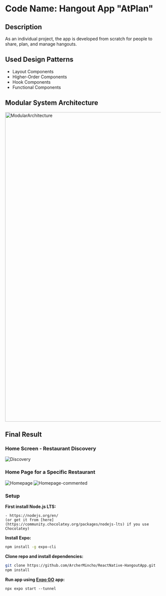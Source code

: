 # Code Name: Hangout App "AtPlan"

## Description
As an individual project, the app is developed from scratch for people to share, plan, and manage hangouts.

## Used Design Patterns
- Layout Components
- Higher-Order Components
- Hook Components
- Functional Components

## Modular System Architecture
<img width="1000" alt="ModularArchitecture" src="https://user-images.githubusercontent.com/43512045/217008826-4640a44c-ac74-41fb-b649-29a6e37f74be.png">

## Final Result
### Home Screen - Restaurant Discovery
![Discovery](https://user-images.githubusercontent.com/43512045/217010002-32cc6dde-c4f2-4ec2-bb6b-f07eab4f7551.png)

### Home Page for a Specific Restaurant
![Homepage](https://user-images.githubusercontent.com/43512045/217010310-d57bbf37-a5c0-4bd3-8118-ecaca50a7fcb.png)
![Homepage-commented](https://user-images.githubusercontent.com/43512045/217010322-19289629-07ad-487f-afeb-26387870a8a1.png)



### Setup
**First install Node.js LTS:**

	- https://nodejs.org/en/
	(or get it from [here](https://community.chocolatey.org/packages/nodejs-lts) if you use Chocolatey)
	


**Install Expo:**

```bash
npm install -g expo-cli
```

**Clone repo and install dependencies:**

```bash
git clone https://github.com/ArcherMincho/ReactNative-HangoutApp.git
npm install
```

**Run app using [Expo GO](https://expo.dev/client) app:**

```
npx expo start --tunnel
```
